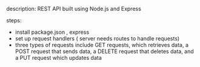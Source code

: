 
description: REST API built using Node.js and Express


steps:
- install package.json , express 
- set up request handlers ( server needs routes to handle requests)
- three types of requests include GET requests, which retrieves data, a POST request that sends data, a DELETE request that deletes data, and a PUT request which updates data
